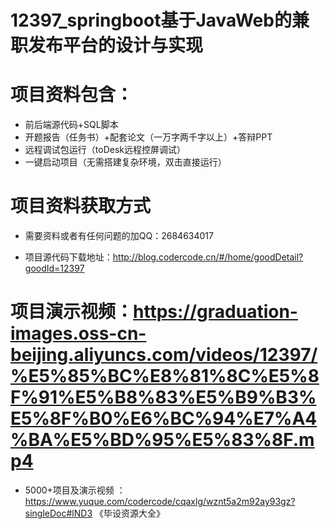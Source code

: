 #   12397_springboot基于JavaWeb的兼职发布平台的设计与实现

#   项目资料包含：
*    前后端源代码+SQL脚本
*    开题报告（任务书）+配套论文（一万字两千字以上）+答辩PPT
*   远程调试包运行（toDesk远程控屏调试）
*   一键启动项目（无需搭建复杂环境，双击直接运行）


#   项目资料获取方式
*   需要资料或者有任何问题的加QQ：2684634017

*   项目源代码下载地址：http://blog.codercode.cn/#/home/goodDetail?goodId=12397

#  项目演示视频：https://graduation-images.oss-cn-beijing.aliyuncs.com/videos/12397/%E5%85%BC%E8%81%8C%E5%8F%91%E5%B8%83%E5%B9%B3%E5%8F%B0%E6%BC%94%E7%A4%BA%E5%BD%95%E5%83%8F.mp4

*  5000+项目及演示视频 ：https://www.yuque.com/codercode/cqaxlg/wznt5a2m92ay93gz?singleDoc#lND3 《毕设资源大全》
